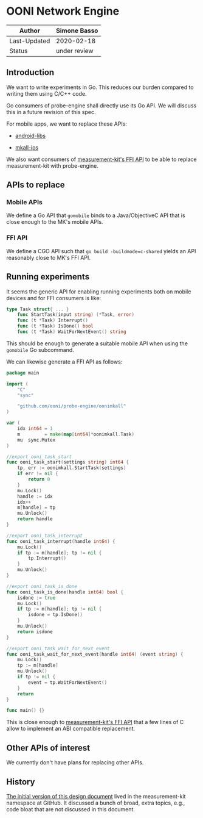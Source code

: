 # OONI Network Engine

| Author			 | Simone Basso |
|--------------|--------------|
| Last-Updated | 2020-02-18	 |
| Status			 | under review |

## Introduction

We want to write experiments in Go. This reduces our burden
compared to writing them using C/C++ code.

Go consumers of probe-engine shall directly use its Go API. We
will discuss this in a future revision of this spec.

For mobile apps, we want to replace these APIs:

- [android-libs](https://github.com/measurement-kit/android-libs)

- [mkall-ios](https://github.com/measurement-kit/mkall-ios)

We also want consumers of [measurement-kit's FFI API](https://git.io/Jv4Rv)
to be able to replace measurement-kit with probe-engine.

## APIs to replace

### Mobile APIs

We define a Go API that `gomobile` binds to a Java/ObjectiveC
API that is close enough to the MK's mobile APIs.

### FFI API

We define a CGO API such that `go build -buildmode=c-shared`
yields an API reasonably close to MK's FFI API.

## Running experiments

It seems the generic API for enabling running experiments both on
mobile devices and for FFI consumers is like:

```Go
type Task struct{ ... }
	func StartTask(input string) (*Task, error)
	func (t *Task) Interrupt()
	func (t *Task) IsDone() bool
	func (t *Task) WaitForNextEvent() string
```

This should be enough to generate a suitable mobile API when
using the `gomobile` Go subcommand.

We can likewise generate a FFI API as follows:

```Go
package main

import (
	"C"
	"sync"

	"github.com/ooni/probe-engine/oonimkall"
)

var (
	idx int64 = 1
	m         = make(map[int64]*oonimkall.Task)
	mu  sync.Mutex
)

//export ooni_task_start
func ooni_task_start(settings string) int64 {
	tp, err := oonimkall.StartTask(settings)
	if err != nil {
		return 0
	}
	mu.Lock()
	handle := idx
	idx++
	m[handle] = tp
	mu.Unlock()
	return handle
}

//export ooni_task_interrupt
func ooni_task_interrupt(handle int64) {
	mu.Lock()
	if tp := m[handle]; tp != nil {
		tp.Interrupt()
	}
	mu.Unlock()
}

//export ooni_task_is_done
func ooni_task_is_done(handle int64) bool {
	isdone := true
	mu.Lock()
	if tp := m[handle]; tp != nil {
		isdone = tp.IsDone()
	}
	mu.Unlock()
	return isdone
}

//export ooni_task_wait_for_next_event
func ooni_task_wait_for_next_event(handle int64) (event string) {
	mu.Lock()
	tp := m[handle]
	mu.Unlock()
	if tp != nil {
		event = tp.WaitForNextEvent()
	}
	return
}

func main() {}
```

This is close enough to [measurement-kit's FFI API](https://git.io/Jv4Rv) that
a few lines of C allow to implement an ABI compatible replacement.

## Other APIs of interest

We currently don't have plans for replacing other APIs.

## History

[The initial version of this design document](
https://github.com/measurement-kit/engine/blob/master/DESIGN.md)
lived in the measurement-kit namespace at GitHub. It discussed
a bunch of broad, extra topics, e.g., code bloat that are not
discussed in this document.
